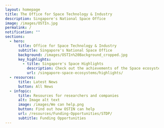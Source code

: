 ```yaml
---
layout: homepage
title: The Office for Space Technology & Industry
description: Singapore's National Space Office
image: /images/OSTIn.jpg
permalink: /
notification: ""
sections:
  - hero:
      title: Office for Space Technology & Industry
      subtitle: Singapore's National Space Office
      background: /images/OSTIn%20Background_cropped.jpg
      key_highlights:
        - title: Singapore's Space Highlights
          description: Check out the achievements of the Space ecosystem here in Singapore!
          url: /singapore-space-ecosystems/highlights/
  - resources:
      title: Latest News
      button: All News
  - infopic:
      title: Resources for researchers and companies
      alt: Image alt text
      image: /images/We can help.png
      button: Find out how OSTIN can help
      url: /resources/Funding-Opportunities/STDP/
      subtitle: Funding Opportunities
---
```


